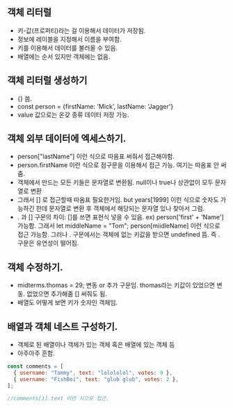## 객체 리터럴

- 키-값(프로퍼티)라는 걸 이용해서 데이터가 저장됨.
- 정보에 레이블을 지정해서 이름을 부여함.
- 키를 이용해서 데이터를 불러올 수 있음.
- 배열에는 순서 있지만 객체에는 없음.

## 객체 리터럴 생성하기

- {} 씀.
- const person = {firstName: 'Mick', lastName: 'Jagger'}
- value 값으로는 온갖 종류 데이터 저장 가능.

## 객체 외부 데이터에 엑세스하기.

- person["lastName"] 이런 식으로 따옴표 써줘서 접근해야함.
- person.firstName 이런 식으로 점구문을 이용해서 접근 가능. 여기는 따옴표 안 써줌.
- 객체에서 만드는 모든 키들은 문자열로 변환됨. null이나 true나 상관없이 모두 문자열로 변환
- 그래서 [] 로 접근할때 따옴표 필요한거임. but years[1999] 이런 식으로 숫자도 가능하긴 한데 문자열로 변환 후 객체에서 해당되는 문자열 있나 찾아서 그럼.
- . 과 [] 구문의 차이: []를 쓰면 표현식 넣을 수 있음. ex) person['first' + 'Name'] 가능함.
  그래서 let middleName = "Tom"; person[miidleName] 이런 식으로 접근 가능함. 그러나 . 구문에서는 객체에 없는 키값을 받으면 undefined 뜸. 즉 . 구문은 유연성이 떨어짐.

## 객체 수정하기.

- midterms.thomas = 29; 변동 or 추가 구문임. thomas라는 키값이 있었으면 변동. 없었으면 추가해줌 [] 써줘도 됨.
- 배열도 어떻게 보면 키가 숫자인 객체임.

## 배열과 객체 네스트 구성하기.

- 객체로 된 배열이나 객체가 있는 객체 혹은 배열에 있는 객체 등
- 아주아주 흔함.

```js
const comments = [
  { username: "Tammy", text: "lolololol", votes: 9 },
  { username: "FishBoi", text: "glub glub", votes: 2 },
];

//comments[1].text 이런 식으로 접근.
```
